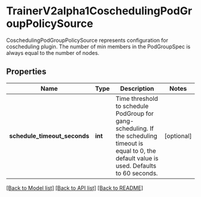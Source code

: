 # TrainerV2alpha1CoschedulingPodGroupPolicySource

CoschedulingPodGroupPolicySource represents configuration for coscheduling plugin. The number of min members in the PodGroupSpec is always equal to the number of nodes.
## Properties
Name | Type | Description | Notes
------------ | ------------- | ------------- | -------------
**schedule_timeout_seconds** | **int** | Time threshold to schedule PodGroup for gang-scheduling. If the scheduling timeout is equal to 0, the default value is used. Defaults to 60 seconds. | [optional] 

[[Back to Model list]](../README.md#documentation-for-models) [[Back to API list]](../README.md#documentation-for-api-endpoints) [[Back to README]](../README.md)


